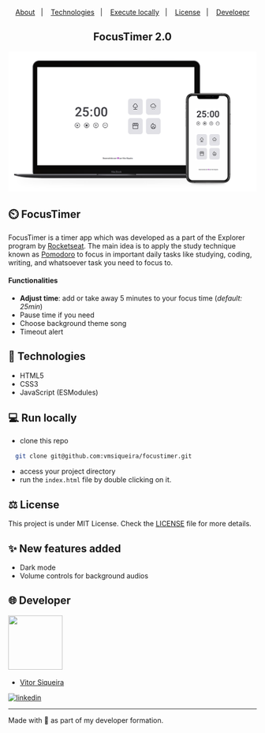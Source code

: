 <p align="center">
  <a href="#-focustimer">About</a>&nbsp;&nbsp;&nbsp;|&nbsp;&nbsp;&nbsp;
  <a href="#-technologies">Technologies</a>&nbsp;&nbsp;&nbsp;|&nbsp;&nbsp;&nbsp;
  <a href="#-run-locally">Execute locally</a>&nbsp;&nbsp;&nbsp;|&nbsp;&nbsp;&nbsp;
  <a href="#-license">License</a>&nbsp;&nbsp;&nbsp;|&nbsp;&nbsp;&nbsp;
  <a href="#-developer">Develoepr</a>
</p>

<h2 align="center">FocusTimer 2.0</h2>
<div align="center">
  <img src="./.github/screenshot.png" />
</div>

## ⏲️ FocusTimer

FocusTimer is a timer app which was developed as a part of the Explorer program by [Rocketseat](htttps://rocketseat.com.br).
The main idea is to apply the study technique known as [Pomodoro](https://todoist.com/productivity-methods/pomodoro-technique) to focus in
important daily tasks like studying, coding, writing, and whatsoever task you
need to focus to.
#### Functionalities

- **Adjust time**: add or take away 5 minutes to your focus time (*default: 25min*)
- Pause time if you need
- Choose background theme song
- Timeout alert

## 🚀 Technologies

- HTML5
- CSS3
- JavaScript (ESModules)

## 💻 Run locally

- clone this repo

```bash
  git clone git@github.com:vmsiqueira/focustimer.git
```
- access your project directory
- run the `index.html` file by double clicking on it.

## ⚖️ License

This project is under MIT License. Check the [LICENSE](https://github.com/vmsiqueira/focustimer/blob/main/LICENSE) file for more details.

## ✨ New features added

- Dark mode
- Volume controls for background audios


## 🌐 Developer
<img src="https://github.com/vmsiqueira.png" width="110" height="110" border-radius="50" /> <br>
- [Vitor Siqueira](https://www.github.com/vmsiqueira)

[![linkedin](https://img.shields.io/badge/linkedin-0A66C2?style=for-the-badge&logo=linkedin&logoColor=white)](https://www.linkedin.com/in/vitor-siqueira-149a88201/)

---
Made with 💜 as part of my developer formation.

